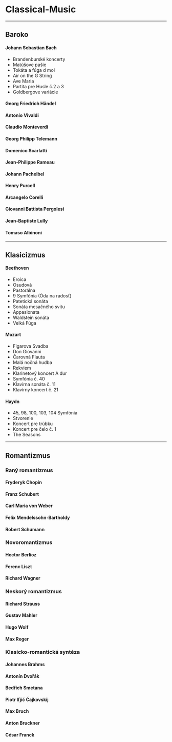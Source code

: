 # Classical-Music

***

## Baroko

#### Johann Sebastian Bach

- Brandenburské koncerty
- Matúšove pašie
- Tokáta a fúga d mol
- Air on the G String
- Ave Maria
- Partita pre Husle č.2 a 3
- Goldbergove variácie


#### Georg Friedrich Händel
#### Antonio Vivaldi
#### Claudio Monteverdi
#### Georg Philipp Telemann
#### Domenico Scarlatti
#### Jean-Philippe Rameau
#### Johann Pachelbel
#### Henry Purcell
#### Arcangelo Corelli
#### Giovanni Battista Pergolesi
#### Jean-Baptiste Lully
#### Tomaso Albinoni

***

## Klasicizmus

#### Beethoven
- Eroica
- Osudová
- Pastorálna
- 9 Symfónia (Óda na radosť)
- Patetická sonáta
- Sonáta mesačného svitu
- Appasionata
- Waldstein sonáta
- Velká Fúga

#### Mozart
- Figarova Svadba
- Don Giovanni
- Čarovná Flauta
- Malá nočná hudba
- Rekviem
- Klarinetový koncert A dur
- Symfónia č. 40
- Klavírna sonáta č. 11
- Klavírny koncert č. 21

#### Haydn
- 45, 98, 100, 103, 104 Symfónia
- Stvorenie
- Koncert pre trúbku
- Koncert pre čelo č. 1
- The Seasons

***

## Romantizmus

### Raný romantizmus

#### Fryderyk Chopin
#### Franz Schubert
#### Carl Maria von Weber
#### Felix Mendelssohn-Bartholdy
#### Robert Schumann

### Novoromantizmus

#### Hector Berlioz
#### Ferenc Liszt
#### Richard Wagner

### Neskorý romantizmus

#### Richard Strauss
#### Gustav Mahler
#### Hugo Wolf
#### Max Reger

### Klasicko-romantická syntéza

#### Johannes Brahms
#### Antonín Dvořák
#### Bedřich Smetana
#### Piotr Iľjič Čajkovskij
#### Max Bruch
#### Anton Bruckner
#### César Franck
